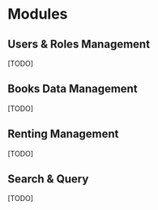Modules
=======
Users & Roles Management
------------------------
 [TODO]

Books Data Management  
---------------------
 [TODO]

Renting Management
------------------
 [TODO]

Search & Query
---------------
 [TODO]
